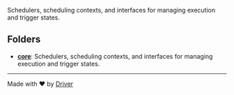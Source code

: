<!--------------------------------------------------------------------------------->
<!-- IMPORTANT: This file is auto-generated by Driver (https://driver.ai). -------->
<!-- Manual edits may be overwritten on future commits. --------------------------->
<!--------------------------------------------------------------------------------->

Schedulers, scheduling contexts, and interfaces for managing execution and trigger states.

## Folders
- **[core](core/README.md)**: Schedulers, scheduling contexts, and interfaces for managing execution and trigger states.


---
Made with ❤️ by [Driver](https://www.driver.ai/)